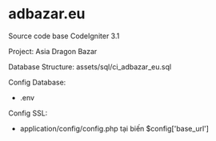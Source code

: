 # adbazar.eu

Source code base CodeIgniter 3.1

Project: Asia Dragon Bazar

Database Structure: assets/sql/ci_adbazar_eu.sql

Config Database: 
- .env

Config SSL:
- application/config/config.php tại biến $config['base_url'] 
